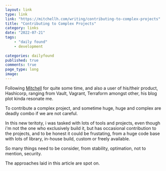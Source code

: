 ```yaml
---
layout: link
type: link
link: "https://mitchellh.com/writing/contributing-to-complex-projects"
title: "Contributing to Complex Projects"
category: links
date: "2022-07-21"
tags: 
    - "daily found"
    - development
    
categories: dailyfound
published: true
comments: true
page_type: long
image:
---
```


Following [Mitchell](https://mitchellh.com/) for quite some time, and also a user of his/their product, Hashicorp, ranging from Vault, Vagrant, Terraform amongst other, his blog plot kinda resonate me.

To contribute a complex project, and sometime huge, huge and complex are deadly combo if we are not careful.

In this new teritoty, i was tasked with lots of tools and projects, even though i'm not the one who exclusively build it, but has occasional contribution to the projects, and to be honest it could be frustating, from a huge code base with lots of library, in-house build, custom or freely available.

So many things need to be consider, from stability, optimation, not to mention, security.

The approaches laid in this article are spot on.